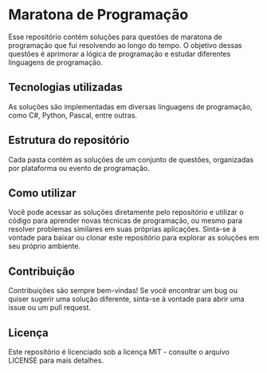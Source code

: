 # Maratona de Programação

Esse repositório contém soluções para questões de maratona de programação que fui resolvendo ao longo do tempo. O objetivo dessas questões é aprimorar a lógica de programação e estudar diferentes linguagens de programação.

## Tecnologias utilizadas

As soluções são implementadas em diversas linguagens de programação, como C#, Python, Pascal, entre outras.

## Estrutura do repositório

Cada pasta contém as soluções de um conjunto de questões, organizadas por plataforma ou evento de programação.

## Como utilizar

Você pode acessar as soluções diretamente pelo repositório e utilizar o código para aprender novas técnicas de programação, ou mesmo para resolver problemas similares em suas próprias aplicações. Sinta-se à vontade para baixar ou clonar este repositório para explorar as soluções em seu próprio ambiente.

## Contribuição

Contribuições são sempre bem-vindas! Se você encontrar um bug ou quiser sugerir uma solução diferente, sinta-se à vontade para abrir uma issue ou um pull request.

## Licença

Este repositório é licenciado sob a licença MIT - consulte o arquivo LICENSE para mais detalhes.

